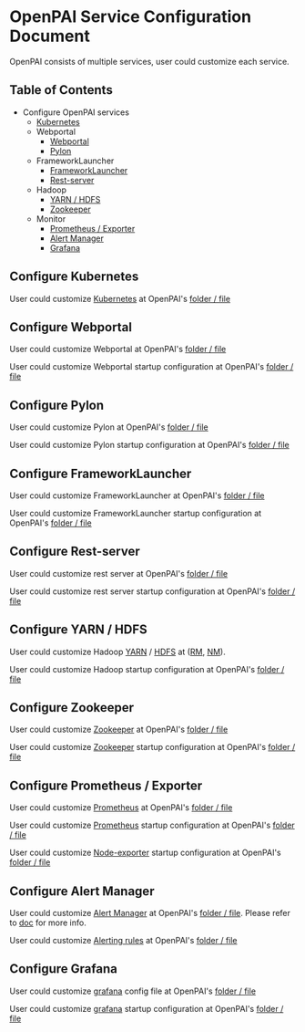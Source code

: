 # OpenPAI Service Configuration Document

OpenPAI consists of multiple services, user could customize each service.

## Table of Contents

- Configure OpenPAI services
    - [Kubernetes](#kubernetes)
    - Webportal
      - [Webportal](#webportal)
      - [Pylon](#pylon)
    - FrameworkLauncher
      - [FrameworkLauncher](#frameworklauncher)
      - [Rest-server](#restserver)
    - Hadoop
      - [YARN / HDFS](#hadoop)
      - [Zookeeper](#zookeeper)
    - Monitor
      - [Prometheus / Exporter](#prometheus)
      - [Alert Manager](#alertmanager)
      - [Grafana](#grafana)

## Configure Kubernetes <a name="kubernetes"></a>

User could customize [Kubernetes](https://kubernetes.io/) at OpenPAI's [folder / file](../../../deployment/k8sPaiLibrary/template)

## Configure Webportal <a name="webportal"></a>

User could customize Webportal at OpenPAI's [folder / file](../../webportal/README.md#Configuration) 

User could customize Webportal startup configuration at OpenPAI's [folder / file](../bootstrap/webportal/webportal.yaml.template) 

## Configure Pylon <a name="pylon"></a>

User could customize Pylon at OpenPAI's [folder / file](../../pylon/README.md#Configuration) 

User could customize Pylon startup configuration at OpenPAI's [folder / file](../bootstrap/pylon/pylon.yaml.template) 

## Configure FrameworkLauncher <a name="frameworklauncher"></a>

User could customize FrameworkLauncher at OpenPAI's [folder / file](../../frameworklauncher/doc/USERMANUAL.md#Configuration) 

User could customize FrameworkLauncher startup configuration at OpenPAI's [folder / file](../bootstrap/frameworklauncher/frameworklauncher.yaml.template) 

## Configure Rest-server <a name="restserver"></a>

User could customize rest server at OpenPAI's [folder / file](../bootstrap/rest-server/rest-server.yaml.template)

User could customize rest server startup configuration at OpenPAI's [folder / file](../../../src)

## Configure YARN / HDFS <a name="hadoop"></a>

User could customize Hadoop [YARN](https://hadoop.apache.org/docs/current/hadoop-yarn/hadoop-yarn-site/YARN.html) / [HDFS](https://hadoop.apache.org/docs/stable/hadoop-project-dist/hadoop-hdfs/HdfsUserGuide.html) at ([RM](../../../src/hadoop-resource-manager/deploy/hadoop-resource-manager-configuration), [NM](../../../src/hadoop-node-manager/deploy/hadoop-node-manager-configuration)).

User could customize Hadoop startup configuration at OpenPAI's [folder / file](../../../src)


## Configure Zookeeper <a name="zookeeper"></a>

User could customize [Zookeeper](https://zookeeper.apache.org/) at OpenPAI's [folder / file](../src/zookeeper/zoo.cfg) 

User could customize [Zookeeper](https://zookeeper.apache.org/) startup configuration at OpenPAI's [folder / file](../../../src/zookeeper/deploy/zookeeper.yaml.template)

## Configure Prometheus / Exporter <a name="prometheus"></a>

User could customize [Prometheus](https://prometheus.io/docs/prometheus/latest/configuration/configuration/) at OpenPAI's [folder / file](../bootstrap/prometheus/prometheus-configmap.yaml.template)

User could customize [Prometheus](https://prometheus.io/docs/prometheus/latest/configuration/configuration/) startup configuration at OpenPAI's [folder / file](../bootstrap/prometheus/prometheus-deployment.yaml.template) 

User could customize [Node-exporter](https://github.com/prometheus/node_exporter) startup configuration at OpenPAI's [folder / file](../bootstrap/node-exporter/node-exporter.yaml.template)

## Configure Alert Manager <a name="alertmanager"></a>

User could customize [Alert Manager](https://prometheus.io/docs/alerting/alertmanager/) at OpenPAI's [folder / file](../bootstrap/alert-manager/alert-configmap.yaml.template). Please refer to [doc](../../prometheus/doc/alert-manager.md#configuration) for more info.

User could customize [Alerting rules](https://prometheus.io/docs/prometheus/latest/configuration/alerting_rules/) at OpenPAI's [folder / file](../../prometheus/prometheus-alert)

## Configure Grafana <a name="grafana"></a>

User could customize [grafana](http://docs.grafana.org/installation/configuration/) config file at OpenPAI's [folder / file](../src/grafana/grafana_config.sh) 

User could customize [grafana](http://docs.grafana.org/installation/configuration/) startup configuration at OpenPAI's [folder / file](../src/grafana/start_server.sh) 


